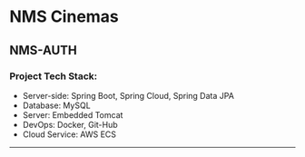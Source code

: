 # NMS Cinemas 

## NMS-AUTH

### Project Tech Stack:
* Server-side:    Spring Boot, Spring Cloud, Spring Data JPA
* Database:       MySQL
* Server:         Embedded Tomcat
* DevOps:         Docker, Git-Hub
* Cloud Service:  AWS ECS
---
